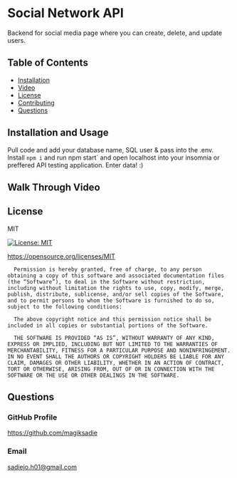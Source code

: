 # Social Network API

Backend for social media page where you can create, delete, and update users.

## Table of Contents

* [Installation](#installation)
* [Video](#walk-through-video)
* [License](#license)
* [Contributing](#contributing)
* [Questions](#questions)

## Installation and Usage

Pull code and add your database name, SQL user & pass into the .env. Install `npm i` and run npm start` and open localhost into your insomnia or preffered API testing application. Enter data! :)

## Walk Through Video



## License

MIT

[![License: MIT](https://img.shields.io/badge/License-MIT-yellow.svg)](https://opensource.org/licenses/MIT)

https://opensource.org/licenses/MIT


      Permission is hereby granted, free of charge, to any person obtaining a copy of this software and associated documentation files (the “Software”), to deal in the Software without restriction, including without limitation the rights to use, copy, modify, merge, publish, distribute, sublicense, and/or sell copies of the Software, and to permit persons to whom the Software is furnished to do so, subject to the following conditions:

      The above copyright notice and this permission notice shall be included in all copies or substantial portions of the Software.
      
      THE SOFTWARE IS PROVIDED “AS IS”, WITHOUT WARRANTY OF ANY KIND, EXPRESS OR IMPLIED, INCLUDING BUT NOT LIMITED TO THE WARRANTIES OF MERCHANTABILITY, FITNESS FOR A PARTICULAR PURPOSE AND NONINFRINGEMENT. IN NO EVENT SHALL THE AUTHORS OR COPYRIGHT HOLDERS BE LIABLE FOR ANY CLAIM, DAMAGES OR OTHER LIABILITY, WHETHER IN AN ACTION OF CONTRACT, TORT OR OTHERWISE, ARISING FROM, OUT OF OR IN CONNECTION WITH THE SOFTWARE OR THE USE OR OTHER DEALINGS IN THE SOFTWARE.


## Questions

### GitHub Profile

https://github.com/magiksadie

### Email

sadiejo.h01@gmail.com